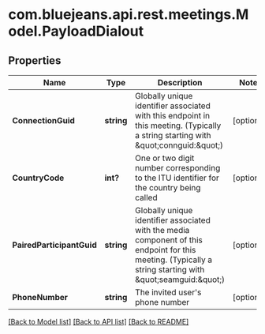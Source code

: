 # com.bluejeans.api.rest.meetings.Model.PayloadDialout
## Properties

Name | Type | Description | Notes
------------ | ------------- | ------------- | -------------
**ConnectionGuid** | **string** | Globally unique identifier associated with this endpoint in this meeting. (Typically a string starting with \&quot;connguid:\&quot;) | [optional] 
**CountryCode** | **int?** | One or two digit number corresponding to the ITU identifier for the country being called | [optional] 
**PairedParticipantGuid** | **string** | Globally unique identifier associated with the media component of this endpoint for this meeting.  (Typically a string starting with \&quot;seamguid:\&quot;) | [optional] 
**PhoneNumber** | **string** | The invited user&#39;s phone number | [optional] 

[[Back to Model list]](../README.md#documentation-for-models) [[Back to API list]](../README.md#documentation-for-api-endpoints) [[Back to README]](../README.md)

